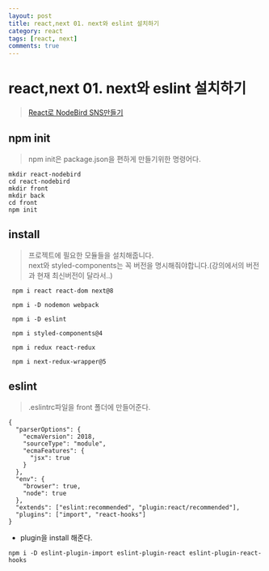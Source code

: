 ```yaml
---
layout: post
title: react,next 01. next와 eslint 설치하기
category: react
tags: [react, next]
comments: true
---
```


# react,next 01. next와 eslint 설치하기

> [React로 NodeBird SNS만들기](https://www.inflearn.com/course/react_nodebird/dashboard)

## npm init

> npm init은 package.json을 편하게 만들기위한 명령어다.

```
mkdir react-nodebird
cd react-nodebird
mkdir front
mkdir back
cd front
npm init
```

## install

> 프로젝트에 필요한 모듈들을 설치해줍니다.<br>
> next와 styled-components는 꼭 버전을 명시해줘야합니다.(강의에서의 버전과 현재 최신버전이 달라서..)

```
 npm i react react-dom next@8

 npm i -D nodemon webpack

 npm i -D eslint

 npm i styled-components@4

 npm i redux react-redux

 npm i next-redux-wrapper@5
```

## eslint

> .eslintrc파일을 front 폴더에 만들어준다.

```
{
  "parserOptions": {
    "ecmaVersion": 2018,
    "sourceType": "module",
    "ecmaFeatures": {
      "jsx": true
    }
  },
  "env": {
    "browser": true,
    "node": true
  },
  "extends": ["eslint:recommended", "plugin:react/recommended"],
  "plugins": ["import", "react-hooks"]
}

```

- plugin을 install 해준다.

```
npm i -D eslint-plugin-import eslint-plugin-react eslint-plugin-react-hooks
```
